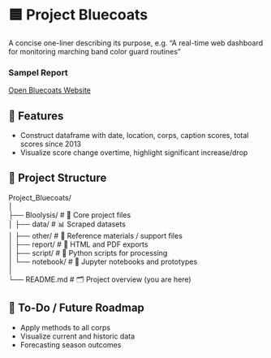 # 🟦 Project Bluecoats
A concise one-liner describing its purpose, e.g. “A real-time web dashboard for monitoring marching band color guard routines”

### Sampel Report 
[Open Bluecoats Website](https://bluecoats.com)


## 🚀 Features
- Construct dataframe with date, location, corps, caption scores, total scores since 2013
- Visualize score change overtime, highlight significant increase/drop

## 📂 Project Structure

Project_Bluecoats/  
│  
├── Bloolysis/ # 🧠 Core project files  
│ ├── data/ # 📊 Scraped datasets  
│ ├── other/ # 📎 Reference materials / support files  
│ ├── report/ # 📄 HTML and PDF exports  
│ ├── script/ # 🐍 Python scripts for processing  
│ └── notebook/ # 📓 Jupyter notebooks and prototypes  
│  
└── README.md # 🗂 Project overview (you are here)  


## 📌 To-Do / Future Roadmap
- Apply methods to all corps
- Visualize current and historic data
- Forecasting season outcomes
